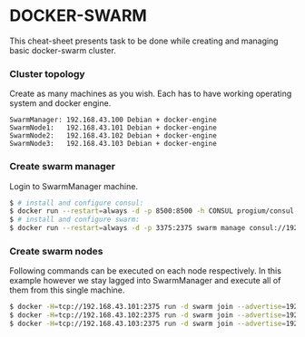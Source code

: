 # DOCKER-SWARM
This cheat-sheet presents task to be done while creating and managing basic docker-swarm cluster.
### Cluster topology
Create as many machines as you wish. Each has to have working operating system and docker engine.
```
SwarmManager: 192.168.43.100 Debian + docker-engine
SwarmNode1:   192.168.43.101 Debian + docker-engine
SwarmNode2:   192.168.43.102 Debian + docker-engine
SwarmNode3:   192.168.43.103 Debian + docker-engine
```
### Create swarm manager
Login to SwarmManager machine.
```sh
$ # install and configure consul:
$ docker run --restart=always -d -p 8500:8500 -h CONSUL progium/consul -server -bootstrap
$ # install and configure swarm:
$ docker run --restart=always -d -p 3375:2375 swarm manage consul://192.168.43.100:8500
```
### Create swarm nodes
Following commands can be executed on each node respectively. In this example however we stay lagged into SwarmManager and execute all of them from this single machine.
```sh
$ docker -H=tcp://192.168.43.101:2375 run -d swarm join --advertise=192.168.43.101:2375 consul://192.168.43.100:8500
$ docker -H=tcp://192.168.43.102:2375 run -d swarm join --advertise=192.168.43.102:2375 consul://192.168.43.100:8500
$ docker -H=tcp://192.168.43.103:2375 run -d swarm join --advertise=192.168.43.103:2375 consul://192.168.43.100:8500
```
